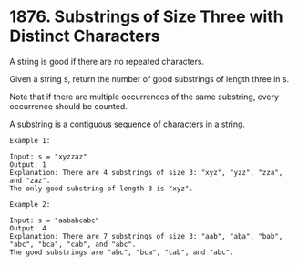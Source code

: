 # 1876. Substrings of Size Three with Distinct Characters

A string is good if there are no repeated characters.

Given a string s, return the number of good substrings of length three in s.

Note that if there are multiple occurrences of the same substring, every occurrence should be counted.

A substring is a contiguous sequence of characters in a string.

```text
Example 1:

Input: s = "xyzzaz"
Output: 1
Explanation: There are 4 substrings of size 3: "xyz", "yzz", "zza", and "zaz". 
The only good substring of length 3 is "xyz".

Example 2:

Input: s = "aababcabc"
Output: 4
Explanation: There are 7 substrings of size 3: "aab", "aba", "bab", "abc", "bca", "cab", and "abc".
The good substrings are "abc", "bca", "cab", and "abc".
```
